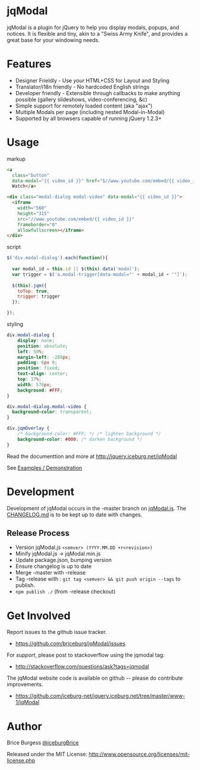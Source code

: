 jqModal
=======

jqModal is a plugin for jQuery to help you display modals, popups, and notices. It is flexible and tiny, akin to a "Swiss Army Knife", and provides a great base for your windowing needs.


Features
========

* Designer Frieldly - Use *your* HTML+CSS for Layout and Styling
* Translator/i18n friendly - No hardcoded English strings
* Developer friendly - Extensible through callbacks to make anything possible (gallery slideshows, video-conferencing, &c)
* Simple support for remotely loaded content (aka "ajax")
* Multiple Modals per page (including nested Modal-in-Modal)
* Supported by all browsers capable of running jQuery 1.2.3+


Usage
=====

markup
```html
<a 
  class="button" 
  data-modal="{{ video_id }}" href="$//www.youtube.com/embed/{{ video_id }}">
  Watch</a>

<div class="modal-dialog modal-video" data-modal="{{ video_id }}">
  <iframe 
    width="560" 
    height="315" 
    src="//www.youtube.com/embed/{{ video_id }}" 
    frameborder="0" 
    allowfullscreen></iframe>
</div>

```

script

```js
$('div.modal-dialog').each(function(){
    
  var modal_id = this.id || $(this).data('modal');
  var trigger = $('a.modal-trigger[data-modal="' + modal_id + '"]');
  
  $(this).jqm({
    toTop: true,
    trigger: trigger
  });

});

```

styling
```css
div.modal-dialog {
    display: none;
    position: absolute;
    left: 50%;
    margin-left: -288px;
    padding: 6px 0;
    position: fixed;
    text-align: center;
    top: 17%;
    width: 576px;
    background: #FFF;
}

div.modal-dialog.modal-video {
  background-color: transparent;
}

div.jqmOverlay {
    /* background-color: #FFF; */ /* lighten background */
    background-color: #000; /* darken background */
}

```


Read the documenttion and more at http://jquery.iceburg.net/jqModal

See [Examples / Demonstration](http://jquery.iceburg.net/jqModal/#examples)


Development
=============

Development of jqModal occurs in the -master branch on [jqModal.js](https://github.com/briceburg/jqModal/blob/master/jqModal.js). 
The [CHANGELOG.md](https://github.com/briceburg/jqModal/blob/master/CHANGELOG.md) is to be kept up to date with changes.


## Release Process

* Version jqModal.js `<semver> (YYYY.MM.DD +r<revision>)`
* Minify jqModal.js -> jqModal.min.js
* Update package.json, bumping <semver> version
* Ensure changelog is up to date
* Merge -master with -release
* Tag -release with <semver> : `git tag <semver> && git push origin --tags` to publish.
* `npm publish ./` (from -release checkout)

Get Involved
============

Report issues to the github issue tracker.

* https://github.com/briceburg/jqModal/issues


For *support*, please post to stackoverflow using the jqmodal tag:

* http://stackoverflow.com/questions/ask?tags=jqmodal


The jqModal website code is available on github -- please do contribute improvements.

* https://github.com/iceburg-net/jquery.iceburg.net/tree/master/www-1/jqModal


Author
======

Brice Burgess [@iceburgBrice](https://twitter.com/IceburgBrice)

Released under the MIT License: http://www.opensource.org/licenses/mit-license.php
